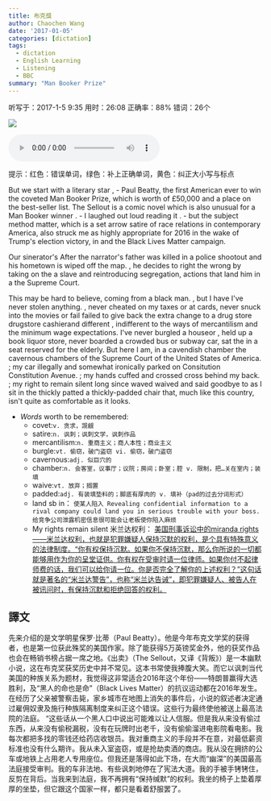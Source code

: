 ```yaml
---
title: 布克獎
author: Chaochen Wang
date: '2017-01-05'
categories: [dictation]
tags:
  - dictation
  - English Learning
  - Listening
  - BBC
summary: "Man Booker Prize"
---
```



听写于：2017-1-5 9:35	用时：26:08
正确率：88%	错词：26个

![](/img/booker.jpg)

<audio src="/mp3/booker.mp3" controls="controls">
Your browser does not support the audio element.
你的瀏覽器不支持音頻播放。請使用chrome科學上網。
</audio>

提示：<span class="diff_off">红色</span>：错误单词，<span class="diff_add">绿色</span>：补上正确单词，<span class="diff_alert">黄色</span>：纠正大小写与标点

<p class="linetext">But we start with a literary star <span class="diff_alert">,</span> <span class="diff_add">-</span> Paul Beatty, the first American ever to win the coveted Man Booker Prize, which is worth <span class="diff_add">of</span> £50,000 and a place on the <span class="diff_alert" title="bestseller" >best-seller</span>  list. The Sellout is a comic novel which is also unusual for a Man Booker winner <span class="diff_alert">.</span> <span class="diff_add">-</span> I laughed out loud reading it <span class="diff_alert">.</span> <span class="diff_add">-</span> <span class="diff_add">but</span> <span class="diff_alert" title="The ">the </span>subject <span class="diff_off">method</span> <span class="diff_add">matter</span><span class="diff_alert">,</span> which is a <span class="diff_off">set</span> <span class="diff_off">arrow</span> <span class="diff_add">satire</span> of race relations in contemporary America<span class="diff_alert">,</span> also struck me as highly appropriate for 2016 in the wake of Trump's election victory, <span class="diff_off">in</span> <span class="diff_add">and</span> the Black Lives Matter campaign. </p><p class="linetext"><span class="diff_off">Our</span> <span class="diff_off">sinerator's</span> <span class="diff_add">After</span> <span class="diff_add">the</span> <span class="diff_add">narrator's</span> father was killed in a police shootout and his hometown is wiped off the map<span class="diff_alert">.</span> <span class="diff_alert">,</span> <span class="diff_alert" title="He ">he </span>decides to right the wrong by taking on <span class="diff_off">the</span> <span class="diff_add">a</span> slave and reintroducing segregation, actions that land him in <span class="diff_off">a</span> <span class="diff_add">the</span> Supreme Court. </p><p class="linetext">This may be hard to believe<span class="diff_alert">,</span> coming from a black man<span class="diff_alert">.</span> <span class="diff_alert">,</span> <span class="diff_alert" title="But ">but </span><span class="diff_off">I</span> <span class="diff_off">have</span> <span class="diff_add">I've</span> never stolen anything<span class="diff_alert">.</span> <span class="diff_alert">,</span> <span class="diff_alert" title="Never ">never </span>cheated on my taxes or at cards, never snuck into the movies or <span class="diff_off">fail</span> <span class="diff_add">failed</span> to give back the extra change to a <span class="diff_off">drug</span> <span class="diff_off">store</span> <span class="diff_add">drugstore</span> cashier<span class="diff_off">and</span> <span class="diff_off">different</span> <span class="diff_alert">,</span> <span class="diff_add">indifferent</span> to the ways of mercantilism and <span class="diff_off">the</span> minimum wage expectations. I've never burgled a house<span class="diff_off">or</span> <span class="diff_alert">,</span> <span class="diff_add">held</span> <span class="diff_add">up</span> a <span class="diff_off">book</span> <span class="diff_add">liquor</span> store, never boarded a crowded bus or subway car, sat <span class="diff_off">the</span> <span class="diff_add">in</span> <span class="diff_add">a</span> seat reserved for <span class="diff_add">the</span> elderly. But here I am, in <span class="diff_off">a</span> <span class="diff_off">cavendish</span> <span class="diff_off">chamber</span> <span class="diff_add">the</span> <span class="diff_add">cavernous</span> <span class="diff_add">chambers</span> of the Supreme Court of the United States of America<span class="diff_alert">.</span> <span class="diff_add">;</span> <span class="diff_alert" title="My ">my </span>car illegally and somewhat ironically parked on <span class="diff_off">Consitution</span> <span class="diff_add">Constitution</span> Avenue<span class="diff_alert">.</span> <span class="diff_add">;</span> <span class="diff_alert" title="My ">my </span>hands cuffed and <span class="diff_off">crossed</span> <span class="diff_add">cross</span> behind my back<span class="diff_alert">.</span> <span class="diff_add">;</span> <span class="diff_alert" title="My ">my </span>right to remain silent long since <span class="diff_off">waved</span> <span class="diff_add">waived</span> and said goodbye to as I sit in <span class="diff_off">the</span> <span class="diff_off">thickly</span> <span class="diff_off">patted</span> <span class="diff_add">a</span> <span class="diff_add">thickly-padded</span> chair that<span class="diff_alert">,</span> much like this country<span class="diff_alert">,</span> isn't quite as comfortable as it looks.

* _Words_ worth to be remembered:
    * covet:`v. 贪求，觊觎`
    * satire:`n. 讽刺；讽刺文学，讽刺作品`
    * mercantilism:`n. 重商主义；商人本性；商业主义`
    * burgle:`vt. 偷窃，破门盗窃 vi. 偷窃，破门盗窃`
    * cavernous:`adj. 似巨穴的`
    * chamber:`n. 会客室，议事厅；议院；房间；卧室；腔 v. 限制，把…关在室内；装填`
    * waive:`vt. 放弃；搁置`
    * padded:`adj. 有装填垫料的；脚底有厚肉的 v. 填补（pad的过去分词形式）`
    * land sb in： `使某人陷入 Revealing confidential information to a rival company could land you in serious trouble with your boss. 给竞争公司泄露机密信息很可能会让老板使你陷入麻烦`
    * My rights remain silent 米兰达权利： [美国刑事诉讼中的miranda rights——米兰达权利，也就是犯罪嫌疑人保持沉默的权利，是个具有特殊意义的法律制度。“你有权保持沉默。如果你不保持沉默，那么你所说的一切都能够用作为你的呈堂证供。你有权在受审时请一位律师。如果你付不起律师费的话，我们可以给你请一位。你是否完全了解你的上述权利？”这句话就是著名的“米兰达警告”，也称“米兰达告诫”，即犯罪嫌疑人、被告人在被讯问时，有保持沉默和拒绝回答的权利。](https://en.wikipedia.org/wiki/Miranda_warning)


## 譯文

先来介绍的是文学明星保罗·比蒂（Paul Beatty）。他是今年布克文学奖的获得者，也是第一位获此殊奖的美国作家。除了能获得5万英镑奖金外，他的获奖作品也会在畅销书榜占据一席之地。《出卖》（The Sellout，又译《背叛》）是一本幽默小说，这在布克奖获奖历史中并不常见。这本书常使我捧腹大笑。而它以讽刺当代美国的种族关系为题材，我觉得这非常适合2016年这个年份——特朗普赢得大选胜利，及“黑人的命也是命”（Black Lives Matter）的抗议运动都在2016年发生。 在经历了父亲被警察击毙，家乡城市在地图上消失的事件后，小说的叙述者决定通过雇佣奴隶及施行种族隔离制度来纠正这个错误。这些行为最终使他被送上最高法院的法庭。 “这些话从一个黑人口中说出可能难以让人信服。但是我从来没有偷过东西，从来没有偷税漏税，没有在玩牌时出老千，没有偷偷溜进电影院看电影。我每次都把多找的零钱还给药店收银员。我对重商主义的手段并不在意，对最低薪资标准也没有什么期许。我从未入室盗窃，或是抢劫卖酒的商店。我从没在拥挤的公车或地铁上占用老人专用座位。但我还是落得如此下场，在大而“幽深”的美国最高法庭接受审判。我的车非法地、有些讽刺地停在了宪法大道。我的手被手铐铐住，反剪在背后。当我来到法庭，我不再拥有“保持缄默”的权利。我坐的椅子上垫着厚厚的坐垫，但它跟这个国家一样，都只是看着舒服罢了。
